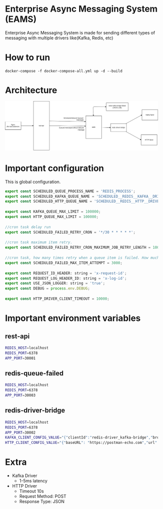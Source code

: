 # Enterprise Async Messaging System (EAMS)

Enterprise Async Messaging System is made for sending different types of messaging with multiple drivers like(Kafka, Redis, etc)

# How to run

```
docker-compose -f docker-compose-all.yml up -d --build
```

# Architecture

![Architecture](./.docs/images/archi.jpg)

# Important configuration

This is global configuration.

```js
export const SCHEDULED_QUEUE_PROCESS_NAME = 'REDIS_PROCESS';
export const SCHEDULED_KAFKA_QUEUE_NAME = 'SCHEDULED__REDIS__KAFKA__DRIVERS';
export const SCHEDULED_HTTP_QUEUE_NAME = 'SCHEDULED__REDIS__HTTP__DRIVERS';

export const KAFKA_QUEUE_MAX_LIMIT = 100000;
export const HTTP_QUEUE_MAX_LIMIT = 100000;

//cron task delay run
export const SCHEDULED_FAILED_RETRY_CRON = '*/30 * * * * *';

//cron task maximum item retry.
export const SCHEDULED_FAILED_RETRY_CRON_MAXIMUM_JOB_RETRY_LENGTH = 10000;

//cron task, how many times retry when a queue item is failed. How much time will retry equation (SCHEDULED_FAILED_RETRY_CRON in second * SCHEDULED_FAILED_MAX_ITEM_ATTEMPT) and unit will be in second or cron time.
export const SCHEDULED_FAILED_MAX_ITEM_ATTEMPT = 3000;

export const REQUEST_ID_HEADER: string = 'x-request-id';
export const REQUEST_LOG_HEADER_ID: string = 'x-log-id';
export const USE_JSON_LOGGER: string = 'true';
export const DEBUG = process.env.DEBUG;

export const HTTP_DRIVER_CLIENT_TIMEOUT = 10000;
```

# Important environment variables

## rest-api 

```bash
REDIS_HOST=localhost
REDIS_PORT=6378
APP_PORT=30001
```

## redis-queue-failed

```bash
REDIS_HOST=localhost
REDIS_PORT=6378
APP_PORT=30003
```

## redis-driver-bridge

```bash
REDIS_HOST=localhost
REDIS_PORT=6378
APP_PORT=30002
KAFKA_CLIENT_CONFIG_VALUE="{"clientId":"redis-driver_kafka-bridge","brokers":["kafka:9092"]}"
HTTP_CLIENT_CONFIG_VALUE="{"baseURL": "https://postman-echo.com","url": "/post"}"
```

# Extra

- Kafka Driver
  - 1-5ms latency
- HTTP Driver
  - Timeout 10s
  - Request Method: POST
  - Response Type: JSON
